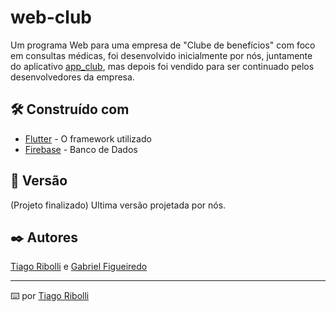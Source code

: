 # web-club

Um programa Web para uma empresa de "Clube de benefícios" com foco em consultas médicas, foi desenvolvido inicialmente por nós, juntamente do aplicativo  [app_club](https://github.com/ribollitiago/app-club), mas depois foi vendido para ser continuado pelos desenvolvedores da empresa.

## 🛠️ Construído com

* [Flutter](https://flutter.dev/) - O framework utilizado
* [Firebase](https://firebase.google.com/) - Banco de Dados

## 📌 Versão

(Projeto finalizado) Ultima versão projetada por nós.

## ✒️ Autores

[Tiago Ribolli](https://gist.github.com/ribollitiago) e [Gabriel Figueiredo](https://gist.github.com/GabrielFMA)

---
⌨️ por [Tiago Ribolli](https://gist.github.com/ribollitiago)
